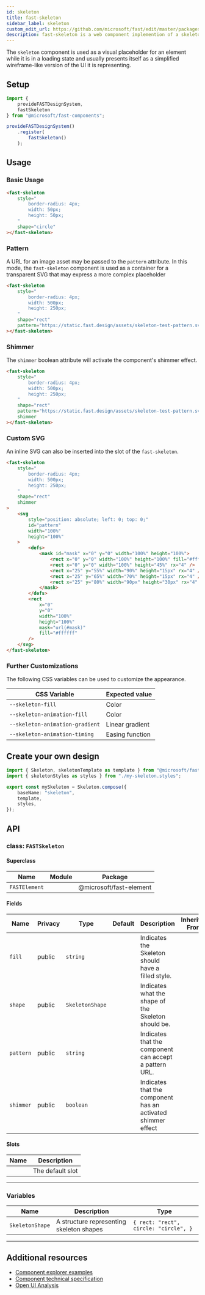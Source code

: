 ```yaml
---
id: skeleton
title: fast-skeleton
sidebar_label: skeleton
custom_edit_url: https://github.com/microsoft/fast/edit/master/packages/web-components/fast-foundation/src/skeleton/README.md
description: fast-skeleton is a web component implemention of a skeleton.
---
```


The `skeleton` component is used as a visual placeholder for an element while it is in a loading state and usually presents itself as a simplified wireframe-like version of the UI it is representing.

## Setup

```ts
import {
    provideFASTDesignSystem,
    fastSkeleton
} from "@microsoft/fast-components";

provideFASTDesignSystem()
    .register(
        fastSkeleton()
    );
```

## Usage

### Basic Usage

```html
<fast-skeleton
    style="
        border-radius: 4px;
        width: 50px;
        height: 50px;
    "
    shape="circle"
></fast-skeleton>
```

### Pattern

A URL for an image asset may be passed to the `pattern` attribute. In this mode, the `fast-skeleton` component is used as a container for a transparent SVG that may express a more complex placeholder

```html
<fast-skeleton
    style="
        border-radius: 4px;
        width: 500px;
        height: 250px;
    "
    shape="rect"
    pattern="https://static.fast.design/assets/skeleton-test-pattern.svg"
></fast-skeleton>
```

### Shimmer

The `shimmer` boolean attribute will activate the component's shimmer effect.

```html
<fast-skeleton
    style="
        border-radius: 4px;
        width: 500px;
        height: 250px;
    "
    shape="rect"
    pattern="https://static.fast.design/assets/skeleton-test-pattern.svg"
    shimmer
></fast-skeleton>
```

### Custom SVG

An inline SVG can also be inserted into the slot of the `fast-skeleton`.

```html
<fast-skeleton
    style="
        border-radius: 4px;
        width: 500px;
        height: 250px;
    "
    shape="rect"
    shimmer
>
    <svg
        style="position: absolute; left: 0; top: 0;"
        id="pattern"
        width="100%"
        height="100%"
    >
        <defs>
            <mask id="mask" x="0" y="0" width="100%" height="100%">
                <rect x="0" y="0" width="100%" height="100%" fill="#ffffff" />
                <rect x="0" y="0" width="100%" height="45%" rx="4" />
                <rect x="25" y="55%" width="90%" height="15px" rx="4" />
                <rect x="25" y="65%" width="70%" height="15px" rx="4" />
                <rect x="25" y="80%" width="90px" height="30px" rx="4" />
            </mask>
        </defs>
        <rect
            x="0"
            y="0"
            width="100%"
            height="100%"
            mask="url(#mask)"
            fill="#ffffff"
        />
    </svg>
</fast-skeleton>
```

### Further Customizations

The following CSS variables can be used to customize the appearance.

| CSS Variable                  | Expected value  |
|-------------------------------|-----------------|
|`--skeleton-fill`              | Color           |
|`--skeleton-animation-fill`    | Color           |
|`--skeleton-animation-gradient`| Linear gradient |
|`--skeleton-animation-timing`  | Easing function |

## Create your own design

```ts
import { Skeleton, skeletonTemplate as template } from "@microsoft/fast-foundation";
import { skeletonStyles as styles } from "./my-skeleton.styles";

export const mySkeleton = Skeleton.compose({
    baseName: "skeleton",
    template,
    styles,
});
```

## API



### class: `FASTSkeleton`

#### Superclass

| Name          | Module | Package                 |
| ------------- | ------ | ----------------------- |
| `FASTElement` |        | @microsoft/fast-element |

#### Fields

| Name      | Privacy | Type            | Default | Description                                                  | Inherited From |
| --------- | ------- | --------------- | ------- | ------------------------------------------------------------ | -------------- |
| `fill`    | public  | `string`        |         | Indicates the Skeleton should have a filled style.           |                |
| `shape`   | public  | `SkeletonShape` |         | Indicates what the shape of the Skeleton should be.          |                |
| `pattern` | public  | `string`        |         | Indicates that the component can accept a pattern URL.       |                |
| `shimmer` | public  | `boolean`       |         | Indicates that the component has an activated shimmer effect |                |

#### Slots

| Name | Description      |
| ---- | ---------------- |
|      | The default slot |

<hr/>

### Variables

| Name            | Description                              | Type                                  |
| --------------- | ---------------------------------------- | ------------------------------------- |
| `SkeletonShape` | A structure representing skeleton shapes | `{ rect: "rect", circle: "circle", }` |

<hr/>


## Additional resources

* [Component explorer examples](https://explore.fast.design/components/fast-skeleton)
* [Component technical specification](https://github.com/microsoft/fast/blob/master/packages/web-components/fast-foundation/src/skeleton/skeleton.spec.md)
* [Open UI Analysis](https://open-ui.org/components/skeleton.research)